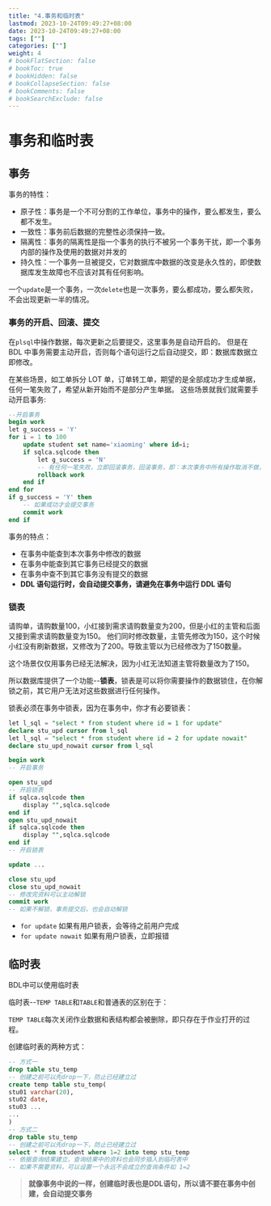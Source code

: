```yaml
---
title: "4.事务和临时表"
lastmod: 2023-10-24T09:49:27+08:00
date: 2023-10-24T09:49:27+08:00
tags: [""]
categories: [""]
weight: 4
# bookFlatSection: false
# bookToc: true
# bookHidden: false
# bookCollapseSection: false
# bookComments: false
# bookSearchExclude: false
---
```


# 事务和临时表

## 事务

事务的特性：

- 原子性：事务是一个不可分割的工作单位，事务中的操作，要么都发生，要么都不发生。
- 一致性：事务前后数据的完整性必须保持一致。
- 隔离性：事务的隔离性是指一个事务的执行不被另一个事务干扰，即一个事务内部的操作及使用的数据对并发的
- 持久性：一个事务一旦被提交，它对数据库中数据的改变是永久性的，即使数据库发生故障也不应该对其有任何影响。

一个`update`是一个事务，一次`delete`也是一次事务，要么都成功，要么都失败，不会出现更新一半的情况。

### 事务的开启、回滚、提交

在`plsql`中操作数据，每次更新之后要提交，这里事务是自动开启的。
但是在 BDL 中事务需要主动开启，否则每个语句运行之后自动提交，即：数据库数据立即修改。

在某些场景，如工单拆分 LOT 单，订单转工单，期望的是全部成功才生成单据，任何一笔失败了，希望从新开始而不是部分产生单据。
这些场景就我们就需要手动开启事务:

```sql
--开启事务
begin work
let g_success = 'Y'
for i = 1 to 100
    update student set name='xiaoming' where id=i;
    if sqlca.sqlcode then
        let g_success = 'N'
        -- 有任何一笔失败，立即回滚事务，回滚事务，即：本次事务中所有操作取消不做，回到初始状态
        rollback work
    end if
end for
if g_success = 'Y' then
    -- 如果成功才会提交事务
    commit work
end if
```

事务的特点：

- 在事务中能查到本次事务中修改的数据
- 在事务中能查到其它事务已经提交的数据
- 在事务中查不到其它事务没有提交的数据
- **DDL 语句运行时，会自动提交事务，请避免在事务中运行 DDL 语句**

### 锁表

请购单，请购数量100，小红接到需求请购数量变为200，但是小红的主管和后面又接到需求请购数量变为150。
他们同时修改数量，主管先修改为150，这个时候小红没有刷新数据，又修改为了200。导致主管以为已经修改为了150数量。

这个场景仅仅用事务已经无法解决，因为小红无法知道主管将数量改为了150。

所以数据库提供了一个功能--**锁表**，锁表是可以将你需要操作的数据锁住，在你解锁之前，其它用户无法对这些数据进行任何操作。

锁表必须在事务中锁表，因为在事务中，你才有必要锁表：

```sql
let l_sql = "select * from student where id = 1 for update"
declare stu_upd cursor from l_sql
let l_sql = "select * from student where id = 2 for update nowait"
declare stu_upd_nowait cursor from l_sql

begin work
-- 开启事务

open stu_upd
-- 开启锁表
if sqlca.sqlcode then
    display "",sqlca.sqlcode
end if
open stu_upd_nowait
if sqlca.sqlcode then
    display "",sqlca.sqlcode
end if
-- 开启锁表

update ...

close stu_upd
close stu_upd_nowait
-- 修改完资料可以主动解锁
commit work
-- 如果不解锁，事务提交后，也会自动解锁
```

- `for update` 如果有用户锁表，会等待之前用户完成
- `for update nowait` 如果有用户锁表，立即报错


## 临时表

BDL中可以使用临时表

临时表--`TEMP TABLE`和`TABLE`和普通表的区别在于：

`TEMP TABLE`每次关闭作业数据和表结构都会被删除，即只存在于作业打开的过程。

创建临时表的两种方式：

```sql
-- 方式一
drop table stu_temp
-- 创建之前可以先drop一下，防止已经建立过
create temp table stu_temp(
stu01 varchar(20),
stu02 date,
stu03 ...
...
)
-- 方式二
drop table stu_temp
-- 创建之前可以先drop一下，防止已经建立过
select * from student where 1=2 into temp stu_temp
-- 依据查询结果建立，查询结果中的资料也会同步插入到临时表中
-- 如果不需要资料，可以设置一个永远不会成立的查询条件如 1=2
```

> **就像事务中说的一样，创建临时表也是DDL语句，所以请不要在事务中创建，会自动提交事务**
